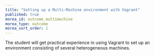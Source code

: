 ```yaml
---
title: "Setting up a Multi-Machine environment with Vagrant"
published: true
morea_id: outcome_multimachine
morea_type: outcome
morea_sort_order: 1
---
```

The student will get practical experience in using Vagrant to set up an environment consisting of several heterogeneous machines.